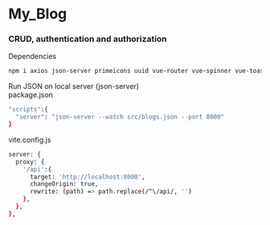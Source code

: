 # My_Blog

### CRUD, authentication and authorization

Dependencies
```bash
npm i axios json-server primeicons uuid vue-router vue-spinner vue-toastification@next firebase
```

Run JSON on local server (json-server)
<br/>
package.json
```bash
"scripts":{
  "server": "json-server --watch src/blogs.json --port 8000"
}
```
vite.config.js
```bash
server: {
  proxy: {
    '/api':{
      target: 'http://localhost:8000',
      changeOrigin: true,
      rewrite: (path) => path.replace(/^\/api/, '')
    },
  },
},
```
